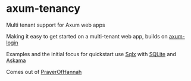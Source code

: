 # axum-tenancy
Multi tenant support for Axum web apps

Making it easy to get started on a multi-tenant web app, builds on [axum-login](https://crates.io/crates/axum-login)

Examples and the initial focus for quickstart use [Sqlx](https://crates.io/crates/sqlx) with [SQLite](https://www.sqlite.org/index.html) and [Askama](https://crates.io/crates/askama)

Comes out of [PrayerOfHannah](https://github.com/dave42w/PrayerOfHannah)
